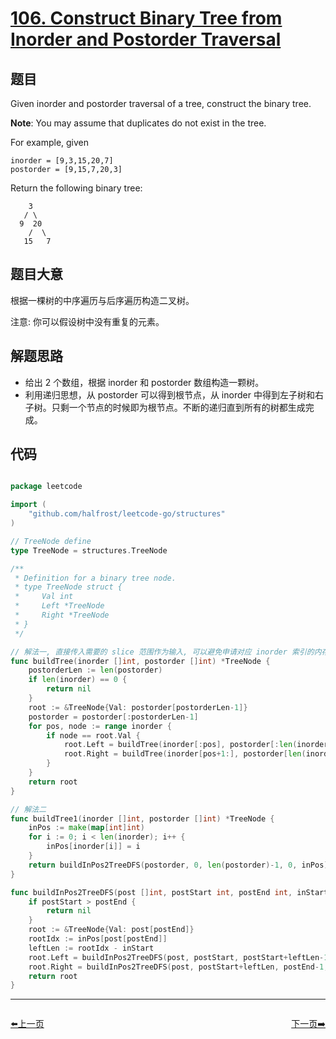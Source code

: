 # [106. Construct Binary Tree from Inorder and Postorder Traversal](https://leetcode.com/problems/construct-binary-tree-from-inorder-and-postorder-traversal/)

## 题目

Given inorder and postorder traversal of a tree, construct the binary tree.

**Note**: You may assume that duplicates do not exist in the tree.

For example, given

    inorder = [9,3,15,20,7]
    postorder = [9,15,7,20,3]

Return the following binary tree:

    	3
       / \
      9  20
        /  \
       15   7


## 题目大意

根据一棵树的中序遍历与后序遍历构造二叉树。

注意:
你可以假设树中没有重复的元素。


## 解题思路

- 给出 2 个数组，根据 inorder 和 postorder 数组构造一颗树。
- 利用递归思想，从 postorder 可以得到根节点，从 inorder 中得到左子树和右子树。只剩一个节点的时候即为根节点。不断的递归直到所有的树都生成完成。


## 代码

```go

package leetcode

import (
	"github.com/halfrost/leetcode-go/structures"
)

// TreeNode define
type TreeNode = structures.TreeNode

/**
 * Definition for a binary tree node.
 * type TreeNode struct {
 *     Val int
 *     Left *TreeNode
 *     Right *TreeNode
 * }
 */

// 解法一, 直接传入需要的 slice 范围作为输入, 可以避免申请对应 inorder 索引的内存, 内存使用(leetcode test case) 4.7MB -> 4.3MB.
func buildTree(inorder []int, postorder []int) *TreeNode {
	postorderLen := len(postorder)
	if len(inorder) == 0 {
		return nil
	}
	root := &TreeNode{Val: postorder[postorderLen-1]}
	postorder = postorder[:postorderLen-1]
	for pos, node := range inorder {
		if node == root.Val {
			root.Left = buildTree(inorder[:pos], postorder[:len(inorder[:pos])])
			root.Right = buildTree(inorder[pos+1:], postorder[len(inorder[:pos]):])
		}
	}
	return root
}

// 解法二
func buildTree1(inorder []int, postorder []int) *TreeNode {
	inPos := make(map[int]int)
	for i := 0; i < len(inorder); i++ {
		inPos[inorder[i]] = i
	}
	return buildInPos2TreeDFS(postorder, 0, len(postorder)-1, 0, inPos)
}

func buildInPos2TreeDFS(post []int, postStart int, postEnd int, inStart int, inPos map[int]int) *TreeNode {
	if postStart > postEnd {
		return nil
	}
	root := &TreeNode{Val: post[postEnd]}
	rootIdx := inPos[post[postEnd]]
	leftLen := rootIdx - inStart
	root.Left = buildInPos2TreeDFS(post, postStart, postStart+leftLen-1, inStart, inPos)
	root.Right = buildInPos2TreeDFS(post, postStart+leftLen, postEnd-1, rootIdx+1, inPos)
	return root
}


```


----------------------------------------------
<div style="display: flex;justify-content: space-between;align-items: center;">
<p><a href="https://books.halfrost.com/leetcode/ChapterFour/0100~0199/0105.Construct-Binary-Tree-from-Preorder-and-Inorder-Traversal/">⬅️上一页</a></p>
<p><a href="https://books.halfrost.com/leetcode/ChapterFour/0100~0199/0107.Binary-Tree-Level-Order-Traversal-II/">下一页➡️</a></p>
</div>
